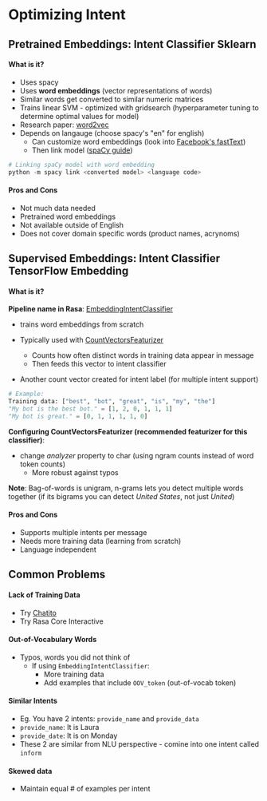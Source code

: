 # Optimizing Intent

## Pretrained Embeddings: Intent Classifier Sklearn
#### What is it?
- Uses spacy
- Uses **word embeddings** (vector representations of words)
- Similar words get converted to similar numeric matrices
- Trains linear SVM - optimized with gridsearch (hyperparameter tuning to determine optimal values for model)
- Research paper: [word2vec](https://arxiv.org/abs/1301.3781)
- Depends on langauge (choose spacy's "en" for english)
  - Can customize word embeddings (look into [Facebook's fastText](https://github.com/facebookresearch/fastText/blob/master/docs/crawl-vectors.md#models))
  - Then link model ([spaCy guide](https://spacy.io/usage/vectors-similarity#converting))
```python
# Linking spaCy model with word embedding
python -m spacy link <converted model> <language code>
```
#### Pros and Cons
- Not much data needed
- Pretrained word embeddings
- Not available outside of English
- Does not cover domain specific words (product names, acrynoms)

## Supervised Embeddings: Intent Classifier TensorFlow Embedding
#### What is it?
**Pipeline name in Rasa**: [EmbeddingIntentClassifier](https://rasa.com/docs/rasa/nlu/components/#embeddingintentclassifier)
- trains word embeddings from scratch
- Typically used with [CountVectorsFeaturizer](https://rasa.com/docs/rasa/nlu/components/#countvectorsfeaturizer)
  - Counts how often distinct words in training data appear in message 
  - Then feeds this vector to intent classifier

- Another count vector created for intent label (for multiple intent support)

``` python
# Example:
Training data: ["best", "bot", "great", "is", "my", "the"]
"My bot is the best bot." = [1, 2, 0, 1, 1, 1]
"My bot is great." = [0, 1, 1, 1, 1, 0]
```
**Configuring CountVectorsFeaturizer (recommended featurizer for this classifier)**:
- change *analyzer* property to char (using ngram counts instead of word token counts)
  - More robust against typos
  
**Note**: Bag-of-words is unigram, n-grams lets you detect multiple words together (if its bigrams you can detect *United States*, not just *United*)

#### Pros and Cons
- Supports multiple intents per message
- Needs more training data (learning from scratch)
- Language independent

## Common Problems
#### Lack of Training Data
- Try [Chatito](https://rodrigopivi.github.io/Chatito/)
- Try Rasa Core Interactive

#### Out-of-Vocabulary Words
- Typos, words you did not think of
  - If using `EmbeddingIntentClassifier`:
    - More training data
    - Add examples that include `OOV_token` (out-of-vocab token)

#### Similar Intents
- Eg. You have 2 intents: `provide_name` and `provide_data`
- `provide_name`: It is Laura
- `provide_date`: It is on Monday
- These 2 are similar from NLU perspective - comine into one intent called `inform`

#### Skewed data
- Maintain equal # of examples per intent
















